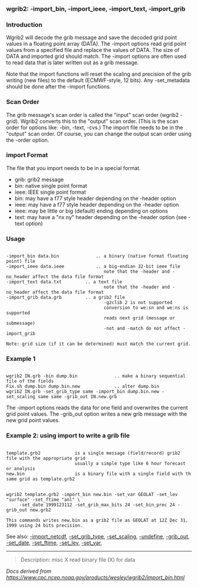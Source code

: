 
### wgrib2: -import\_bin, -import\_ieee, -import\_text, -import\_grib



### Introduction



Wgrib2 will decode the grib message and save the decoded
grid point values in a floating point array (DATA). The -import
options read grid point values from a specified file and replace the values of DATA. 
The size of DATA and imported grid should match. The -import
options are often used to read data that is later written out as a grib message.

Note that the import functions will reset the scaling and precision of the grib writing (new files)
to the default (ECMWF-style, 12 bits). Any -set\_metadata should be done after the -import functions.

### Scan Order


The grib message's scan order is called the "input" scan order (wgrib2 -grid).
Wgrib2 converts this to the "output" scan order. (This is the scan order for
options like: -bin, -text, -cvs.) The import file needs to be in the "output"
scan order. Of course, you can change the output scan order using the -order
option.

### import Format


The file that you import needs to be in a special format.

* grib: grib2 message
* bin: native single point format
* ieee: IEEE single point format
* bin: may have a f77 style header depending on the -header option
* ieee: may have a f77 style header depending on the -header option
* ieee: may be little or big (default) ending depending on options
* text: may have a "nx ny" header depending on the -header option
(see -text option)


### Usage



```

-import_bin data.bin              .. a binary (native format floating point) file
-import_ieee data.ieee            .. a big-endian 32-bit ieee file
                                     note that the -header and -no_header affect the data file format
-import_text data.txt		  .. a text file
                                     note that the -header and -no_header affect the data file format
-import_grib data.grb		  .. a grib2 file
                                     -g2clib 2 is not supported
                                     conversion to we:sn and we:ns is supported
                                     reads next grid (message or submessage)
                                     -not and -match do not affect -import_grib

Note: grid size (if it can be determined) must match the current grid.

```

### Example 1



```

wgrib2 IN.grb -bin dump.bin              .. make a binary sequential file of the fields
Fix.sh dump.bin dump.bin.new             .. alter dump.bin
wgrib2 IN.grb -set_grib_type same -import_bin dump.bin.new -set_scaling same same -grib_out IN.new.grb

```

The -import options reads the data for one field and overwrites
the current grid point values. The -grib\_out option writes a new
grib message with the new grid point values.

### Example 2: using import to write a grib file



```

template.grb2             is a single message (field/record) grib2 file with the appropriate grid
                          usually a simple type like 6 hour forecast or analysis
new.bin                   is a binary file with a single field with th same grid as template.grb2


wgrib2 template.grb2 -import_bin new.bin -set_var GEOLAT -set_lev "surface" -set_ftime "anl" \
     -set_date 1999123112 -set_grib_max_bits 24 -set_bin_prec 24 -grib_out new.grb2

This commands writes new.bin as a grib2 file as GEOLAT at 12Z Dec 31, 1999 using 24 bits precision.

```


See also: 
[-import\_netcdf](./import_netcdf.html),
[-set\_grib\_type](./set_grib_type.html),
[-set\_scaling](./set_scaling.html),
[-undefine](./undefine.html),
[-grib\_out](./grib_out.html),
[-set\_date](./set_date.html),
[-set\_ftime](./set_ftime.html),
[-set\_lev](./set_lev.html),
[-set\_var](./set_var.html),








----

>Description: misc  X      read binary file (X) for data

_Docs derived from <https://www.cpc.ncep.noaa.gov/products/wesley/wgrib2/import_bin.html>_